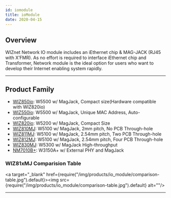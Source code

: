 ```yaml
---
id: iomodule
title: ioModule
date: 2020-04-15
---
```


## Overview

WIZnet Network IO module includes an iEthernet chip & MAG-JACK (RJ45 with X’FMR). As no effort is required to interface iEthernet chip and Transformer, Network module is the ideal option for users who want to
develop their Internet enabling system rapidly.

-----

## Product Family

  - [WIZ850io](wiz850io): W5500 w/ MagJack, Compact size(Hardware compatible with WIZ820io)
  - [WIZ550io](wiz55io): W5500 w/ MagJack, Unique MAC Address, Auto-configurable
  - [WIZ820io](wiz820io): W5200 w/ MagJack, Compact Size
  - [WIZ810MJ](wiz810mj): W5100 w/ MagJack, 2mm pitch, No PCB Through-hole
  - [WIZ811MJ](wiz811mj): W5100 w/ MagJack, 2.54mm pitch, Two PCB Through-hole
  - [WIZ812MJ](wiz812mj): W5100 w/ MagJack, 2.54mm pitch, Four PCB Through-hole
  - [WIZ830MJ](wiz830mj): W5300 w/ MagJack High-throughput
  - [NM7010B+](nm7010b): W3150A+ w/ External PHY and MagJack

### WIZ81xMJ Comparision Table

<a target="_blank" href={require("/img/products/io_module/comparison-table.jpg").default}><img src={require("/img/products/io_module/comparison-table.jpg").default} alt=""/></a>

-----
